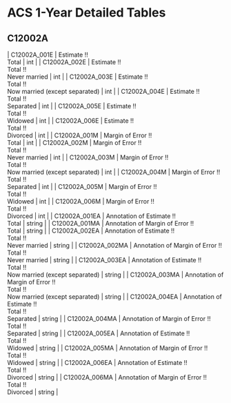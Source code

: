 # ACS 1-Year Detailed Tables

## C12002A

| C12002A_001E | Estimate !!<br>Total | int |
| C12002A_002E | Estimate !!<br>Total !!<br>Never married | int |
| C12002A_003E | Estimate !!<br>Total !!<br>Now married (except separated) | int |
| C12002A_004E | Estimate !!<br>Total !!<br>Separated | int |
| C12002A_005E | Estimate !!<br>Total !!<br>Widowed | int |
| C12002A_006E | Estimate !!<br>Total !!<br>Divorced | int |
| C12002A_001M | Margin of Error !!<br>Total | int |
| C12002A_002M | Margin of Error !!<br>Total !!<br>Never married | int |
| C12002A_003M | Margin of Error !!<br>Total !!<br>Now married (except separated) | int |
| C12002A_004M | Margin of Error !!<br>Total !!<br>Separated | int |
| C12002A_005M | Margin of Error !!<br>Total !!<br>Widowed | int |
| C12002A_006M | Margin of Error !!<br>Total !!<br>Divorced | int |
| C12002A_001EA | Annotation of Estimate !!<br>Total | string |
| C12002A_001MA | Annotation of Margin of Error !!<br>Total | string |
| C12002A_002EA | Annotation of Estimate !!<br>Total !!<br>Never married | string |
| C12002A_002MA | Annotation of Margin of Error !!<br>Total !!<br>Never married | string |
| C12002A_003EA | Annotation of Estimate !!<br>Total !!<br>Now married (except separated) | string |
| C12002A_003MA | Annotation of Margin of Error !!<br>Total !!<br>Now married (except separated) | string |
| C12002A_004EA | Annotation of Estimate !!<br>Total !!<br>Separated | string |
| C12002A_004MA | Annotation of Margin of Error !!<br>Total !!<br>Separated | string |
| C12002A_005EA | Annotation of Estimate !!<br>Total !!<br>Widowed | string |
| C12002A_005MA | Annotation of Margin of Error !!<br>Total !!<br>Widowed | string |
| C12002A_006EA | Annotation of Estimate !!<br>Total !!<br>Divorced | string |
| C12002A_006MA | Annotation of Margin of Error !!<br>Total !!<br>Divorced | string |

